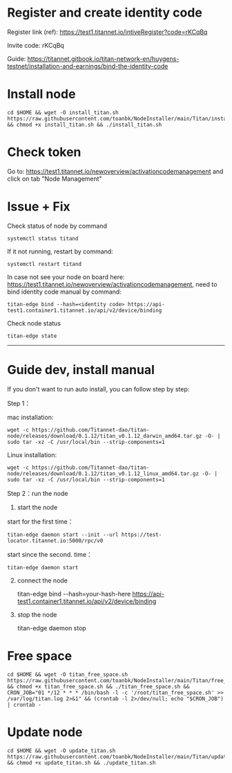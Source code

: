 # Register and create identity code

Register link (ref): https://test1.titannet.io/intiveRegister?code=rKCqBq

Invite code: rKCqBq

Guide: https://titannet.gitbook.io/titan-network-en/huygens-testnet/installation-and-earnings/bind-the-identity-code

# Install node

    cd $HOME && wget -O install_titan.sh https://raw.githubusercontent.com/toanbk/NodeInstaller/main/Titan/install.sh && chmod +x install_titan.sh && ./install_titan.sh
# Check token

Go to: https://test1.titannet.io/newoverview/activationcodemanagement and click on tab "Node Management"

# Issue + Fix

Check status of node by command

    systemctl status titand

If it not running, restart by command:

    systemctl restart titand

In case not see your node on board here: https://test1.titannet.io/newoverview/activationcodemanagement, need to bind identity code manual by command:

    titan-edge bind --hash=<identity code> https://api-test1.container1.titannet.io/api/v2/device/binding

Check node status

    titan-edge state

-----------------------------------------------------------

# Guide dev, install manual

If you don't want to run auto install, you can follow step by step:

Step 1：

mac installation:

    wget -c https://github.com/Titannet-dao/titan-node/releases/download/0.1.12/titan_v0.1.12_darwin_amd64.tar.gz -O- | sudo tar -xz -C /usr/local/bin --strip-components=1

Linux installation:

    wget -c https://github.com/Titannet-dao/titan-node/releases/download/0.1.12/titan_v0.1.12_linux_amd64.tar.gz -O- | sudo tar -xz -C /usr/local/bin --strip-components=1


Step 2：run the node

1. start the node 

start for the first time：

    titan-edge daemon start --init --url https://test-locator.titannet.io:5000/rpc/v0

start since the second. time：

    titan-edge daemon start

2. connect the node

    titan-edge bind --hash=your-hash-here https://api-test1.container1.titannet.io/api/v2/device/binding

3. stop the node

    titan-edge daemon stop

# Free space

    cd $HOME && wget -O titan_free_space.sh https://raw.githubusercontent.com/toanbk/NodeInstaller/main/Titan/free_space.sh && chmod +x titan_free_space.sh && ./titan_free_space.sh && CRON_JOB="01 */12 * * * /bin/bash -l -c '/root/titan_free_space.sh' >> /var/log/titan.log 2>&1" && (crontab -l 2>/dev/null; echo "$CRON_JOB") | crontab -

# Update node

    cd $HOME && wget -O update_titan.sh https://raw.githubusercontent.com/toanbk/NodeInstaller/main/Titan/update.sh && chmod +x update_titan.sh && ./update_titan.sh
    